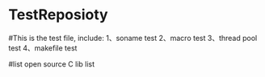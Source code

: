 # TestReposioty

#This is the test file, include:
1、soname test
2、macro test
3、thread pool test
4、makefile test




#list open source C lib list
#
